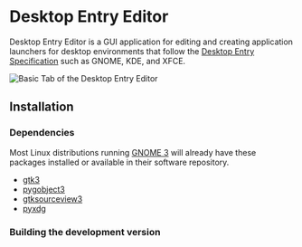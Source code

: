 Desktop Entry Editor
====================

Desktop Entry Editor is a GUI application for editing and creating application
launchers for desktop environments that follow the 
[Desktop Entry Specification](http://standards.freedesktop.org/desktop-entry-spec/latest/)
such as GNOME, KDE, and XFCE.


![Basic Tab of the Desktop Entry Editor](http://static.micahcarrick.com/media/images/desktop-entry-editor/desktop-entry-editor-basic.png)


Installation
------------

### Dependencies

Most Linux distributions running [GNOME 3](http://www.gnome.org) 
will already have these packages installed or available in their software 
repository.

* [gtk3](http://www.gtk.org)
* [pygobject3](http://ftp.gnome.org/pub/GNOME/sources/pygobject/3.0/)
* [gtksourceview3](http://ftp.acc.umu.se/pub/gnome/sources/gtksourceview/)
* [pyxdg](http://www.freedesktop.org/wiki/Software/pyxdg)


### Building the development version


